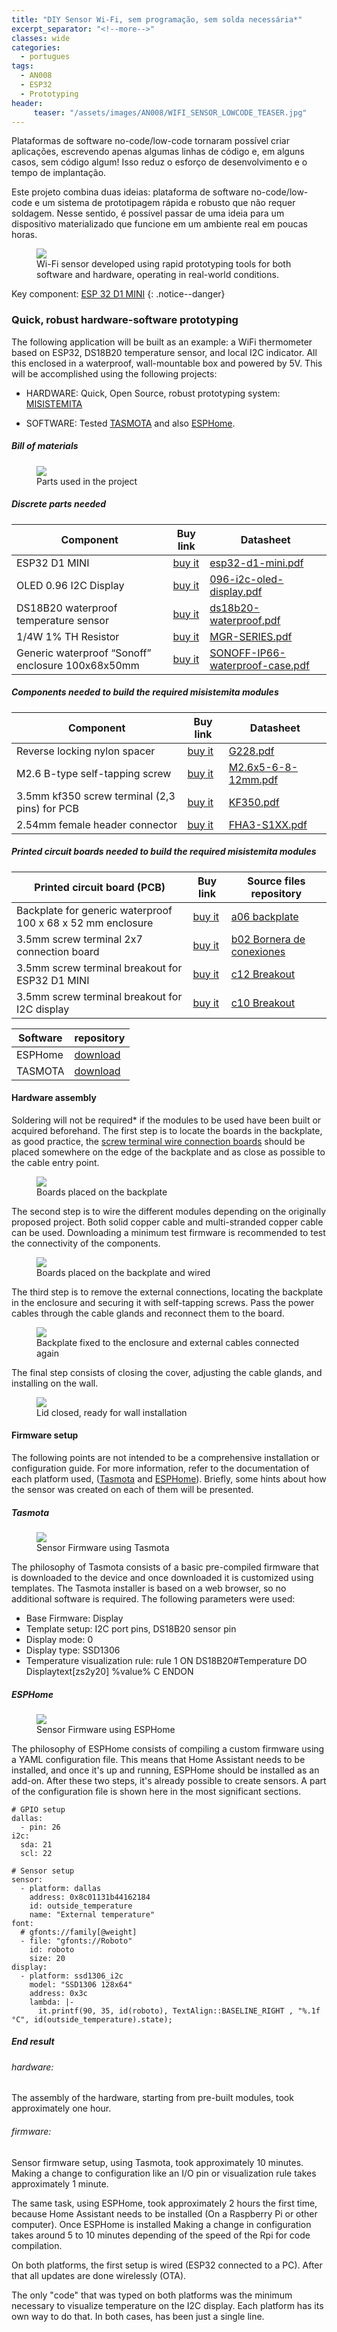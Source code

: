 ```yaml
---
title: "DIY Sensor Wi-Fi, sem programação, sem solda necessária*"
excerpt_separator: "<!--more-->"
classes: wide
categories:
  - portugues
tags:
  - AN008
  - ESP32
  - Prototyping
header:
     teaser: "/assets/images/AN008/WIFI_SENSOR_LOWCODE_TEASER.jpg"
---
```


Plataformas de software no-code/low-code tornaram possível criar aplicações, escrevendo apenas algumas linhas de código e, em alguns casos, sem código algum! Isso reduz o esforço de desenvolvimento e o tempo de implantação.

Este projeto combina duas ideias: plataforma de software no-code/low-code e um sistema de prototipagem rápida e robusto que não requer soldagem. Nesse sentido, é possível passar de uma ideia para um dispositivo materializado que funcione em um ambiente real em poucas horas.

<figure>
	<a href="/assets/images/AN008/WIFI_SENSOR_LOWCODE.jpg"> <img src="/assets/images/AN008/WIFI_SENSOR_LOWCODE_MEDIUM.jpg"> </a>
	<figcaption>Wi-Fi sensor developed using rapid prototyping tools for both software and hardware, operating in real-world conditions.</figcaption>
</figure>

Key component: [ESP 32 D1 MINI](https://s.click.aliexpress.com/e/_DlJju2n)
{: .notice--danger}


### Quick, robust hardware-software prototyping

The following application will be built as an example: a WiFi thermometer based on ESP32, DS18B20 temperature sensor, and local I2C indicator. All this enclosed in a waterproof, wall-mountable box and powered by 5V. This will be accomplished using the following projects:

* HARDWARE: Quick, Open Source, robust prototyping system: [MISISTEMITA](https://github.com/galopago/misistemita)

* SOFTWARE: Tested [TASMOTA](https://tasmota.github.io) and also [ESPHome](https://esphome.io).

##### Bill of materials

<figure>
	<a href="/assets/images/AN008/WIFI_SENSOR_LOWCODE_PARTS.jpg"> <img src="/assets/images/AN008/WIFI_SENSOR_LOWCODE_PARTS_MEDIUM.jpg"> </a>
	<figcaption>Parts used in the project</figcaption>
</figure>

##### Discrete parts needed

| Component         | Buy link         | Datasheet                                       |
| ----------------- | ---------------- | ----------------------------------------------- |
| ESP32 D1 MINI     | [buy it](https://s.click.aliexpress.com/e/_DlJju2n) | [esp32-d1-mini.pdf](/assets/pdf/esp32-d1-mini.pdf) |
| OLED 0.96 I2C Display| [buy it](https://s.click.aliexpress.com/e/_DBmZwu3) | [096-i2c-oled-display.pdf](/assets/pdf/096-i2c-oled-display.pdf) |
| DS18B20 waterproof temperature sensor |[buy it](https://s.click.aliexpress.com/e/_DCzX5Mn)|[ds18b20-waterproof.pdf](/assets/pdf/ds18b20-waterproof.pdf)|
| 1/4W 1% TH Resistor |[buy it](https://s.click.aliexpress.com/e/_etm4gJ)|[MGR-SERIES.pdf](/assets/pdf/MGR-SERIES.pdf)|
| Generic waterproof “Sonoff” enclosure 100x68x50mm | [buy it](https://s.click.aliexpress.com/e/_AtukwZ) | [SONOFF-IP66-waterproof-case.pdf](/assets/pdf/SONOFF-IP66-waterproof-case.pdf)|

##### Components needed to build the required misistemita modules

| Component         | Buy link         | Datasheet                                       |
| ----------------- | ---------------- | ----------------------------------------------- |
| Reverse locking nylon spacer |[buy it](https://s.click.aliexpress.com/e/_DCFVOtz)|[G228.pdf](/assets/pdf/G228.pdf)|
| M2.6 B-type self-tapping screw |[buy it](https://s.click.aliexpress.com/e/_esHHyb)|[M2.6x5-6-8-12mm.pdf](/assets/pdf/M2.6x5-6-8-12mm.pdf)|
| 3.5mm kf350 screw terminal (2,3 pins) for PCB   |[buy it](https://s.click.aliexpress.com/e/_eLjzKB)|[KF350.pdf](/assets/pdf/KF350.pdf)|
| 2.54mm female header connector |[buy it](https://s.click.aliexpress.com/e/_eNYVzN)|[FHA3-S1XX.pdf](/assets/pdf/FHA3-S1XX.pdf)|


##### Printed circuit boards needed to build the required misistemita modules

| Printed circuit board (PCB)       | Buy link         | Source files repository         |
| --------------------------------- | ---------------- | ------------------------------- |
| Backplate for generic waterproof 100 x 68 x 52 mm enclosure   | [buy it](https://www.pcbway.com/project/shareproject/BACKPLATE_FOR_GENERIC_100x68_mm_WATERPROOF_ENCLOSURE_MISISTEMITA_A06_BACKPLATE_64582f71.html) | [a06 backplate](https://github.com/galopago/misistemita/tree/main/a-backplates/a06) |
| 3.5mm screw terminal 2x7 connection board  | [buy it](https://www.pcbway.com/project/shareproject/2x7_3_5_mm_SCREW_TERMINAL_BOARD_TUSISTEMITA_B02_SCREW_TERMINALS_98bfe5fa.html) | [b02 Bornera de conexiones](https://github.com/galopago/misistemita/tree/main/b-screw-terminal-wire-connectors/b02) |
| 3.5mm screw terminal breakout for ESP32 D1 MINI  | [buy it](https://www.pcbway.com/project/shareproject/Breakout_ESP8266_D1_MINI_ESP32_CAM_and_ESP32_D1_MINI_ce1e3011.html) | [c12 Breakout](https://github.com/galopago/misistemita/tree/main/c-breakouts/c12) |
| 3.5mm screw terminal breakout for I2C display | [buy it](https://www.pcbway.com/project/shareproject/Breakout_for_I2C_0_96_OLED_Display_MISISTEMITA_C10_BREAKOUT_abf0ab6f.html) | [c10 Breakout](https://github.com/galopago/misistemita/tree/main/c-breakouts/c10) |


| Software | repository   |
| ----------------------- | ---------------- |
| ESPHome | [download](https://esphome.io/) |
| TASMOTA | [download](https://tasmota.github.io/docs/) |

#### Hardware assembly

Soldering will not be required* if the modules to be used have been built or acquired beforehand. The first step is to locate the boards in the backplate, as good practice, the [screw terminal wire connection boards](https://github.com/galopago/misistemita/tree/main/b-screw-terminal-wire-connectors) should be placed somewhere on the edge of the backplate and as close as possible to the cable entry point.


<figure>
	<a href="/assets/images/AN008/WIFI_SENSOR_LOWCODE_PARTSPLACED.jpg"> <img src="/assets/images/AN008/WIFI_SENSOR_LOWCODE_PARTSPLACED_MEDIUM.jpg"> </a>
	<figcaption>Boards placed on the backplate</figcaption>
</figure>

The second step is to wire the different modules depending on the originally proposed project. Both solid copper cable and multi-stranded copper cable can be used. Downloading a minimum test firmware is recommended to test the connectivity of the components.

<figure>
	<a href="/assets/images/AN008/WIFI_SENSOR_LOWCODE_PARTSWIRED.jpg"> <img src="/assets/images/AN008/WIFI_SENSOR_LOWCODE_PARTSWIRED_MEDIUM.jpg"> </a>
	<figcaption>Boards placed on the backplate and wired</figcaption>
</figure>

The third step is to remove the external connections, locating the backplate in the enclosure and securing it with self-tapping screws. Pass the power cables through the cable glands and reconnect them to the board.


<figure>
	<a href="/assets/images/AN008/WIFI_SENSOR_LOWCODE_BACKPLANEFIXED.jpg"> <img src="/assets/images/AN008/WIFI_SENSOR_LOWCODE_BACKPLANEFIXED_MEDIUM.jpg"> </a>
	<figcaption>Backplate fixed to the enclosure and external cables connected again</figcaption>
</figure>

The final step consists of closing the cover, adjusting the cable glands, and installing on the wall.

<figure>
	<a href="/assets/images/AN008/WIFI_SENSOR_LOWCODE_LIDCLOSED.jpg"> <img src="/assets/images/AN008/WIFI_SENSOR_LOWCODE_LIDCLOSED_MEDIUM.jpg"> </a>
	<figcaption>Lid closed, ready for wall installation</figcaption>
</figure>

#### Firmware setup

The following points are not intended to be a comprehensive installation or configuration guide. For more information, refer to the documentation of each platform used, ([Tasmota](https://tasmota.github.io/docs/) and [ESPHome](https://esphome.io/guides/)). Briefly, some hints about how the sensor was created on each of them will be presented.


##### Tasmota

<figure>
	<a href="/assets/images/AN008/WIFI_SENSOR_LOWCODE_TASMOTA.jpg"> <img src="/assets/images/AN008/WIFI_SENSOR_LOWCODE_TASMOTA_MEDIUM.jpg"> </a>
	<figcaption>Sensor Firmware using Tasmota</figcaption>
</figure>

The philosophy of Tasmota consists of a basic pre-compiled firmware that is downloaded to the device and once downloaded it is customized using templates. The Tasmota installer is based on a web browser, so no additional software is required. The following parameters were used:

* Base Firmware: Display
* Template setup: I2C port pins, DS18B20 sensor pin
* Display mode: 0
* Display type: SSD1306
* Temperature visualization rule: rule 1 ON DS18B20#Temperature DO Displaytext[zs2y20] %value% C ENDON

##### ESPHome

<figure>
	<a href="/assets/images/AN008/WIFI_SENSOR_LOWCODE_ESPHOME.jpg"> <img src="/assets/images/AN008/WIFI_SENSOR_LOWCODE_ESPHOME_MEDIUM.jpg"> </a>
	<figcaption>Sensor Firmware using ESPHome</figcaption>
</figure>

The philosophy of ESPHome consists of compiling a custom firmware using a YAML configuration file. This means that Home Assistant needs to be installed, and once it's up and running, ESPHome should be installed as an add-on. After these two steps, it's already possible to create sensors. A part of the configuration file is shown here in the most significant sections.

```
# GPIO setup
dallas:
  - pin: 26
i2c:
  sda: 21
  scl: 22

# Sensor setup
sensor:
  - platform: dallas
    address: 0x8c01131b44162184
    id: outside_temperature
    name: "External temperature"
font:  
  # gfonts://family[@weight]
  - file: "gfonts://Roboto"
    id: roboto
    size: 20
display:
  - platform: ssd1306_i2c
    model: "SSD1306 128x64"
    address: 0x3c
    lambda: |-
      it.printf(90, 35, id(roboto), TextAlign::BASELINE_RIGHT , "%.1f °C", id(outside_temperature).state);           
```

##### End result

###### hardware:

The assembly of the hardware, starting from pre-built modules, took approximately one hour.

###### firmware:

Sensor firmware setup, using Tasmota, took approximately 10 minutes. Making a change to configuration like an I/O pin or visualization rule takes approximately 1 minute.

The same task, using ESPHome, took approximately 2 hours the first time, because Home Assistant needs to be installed (On a Raspberry Pi or other computer). Once ESPHome is installed Making a change in configuration takes around 5 to 10 minutes depending of the speed of the Rpi for code compilation.

On both platforms, the first setup is wired (ESP32 connected to a PC). After that all updates are done wirelessly (OTA).

The only "code" that was typed on both platforms was the minimum necessary to visualize temperature on the I2C display. Each platform has its own way to do that. In both cases, has been just a single line.




